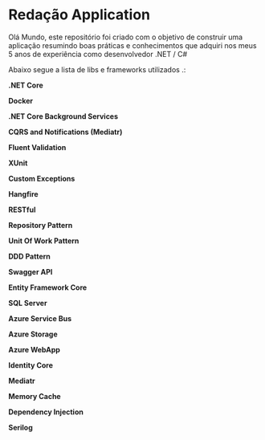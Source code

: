
# Redação Application

Olá Mundo, este repositório foi criado com o objetivo de construir uma aplicação resumindo boas práticas e conhecimentos que adquiri nos meus 5 anos de experiência como desenvolvedor .NET / C#

Abaixo segue a lista de libs e frameworks utilizados .:


**.NET Core** 

**Docker**

**.NET Core Background Services**

**CQRS and Notifications (Mediatr)**

**Fluent Validation**

**XUnit**

**Custom Exceptions**

**Hangfire**

**RESTful**

**Repository Pattern**

**Unit Of Work Pattern**

**DDD Pattern**

**Swagger API**

**Entity Framework Core**

**SQL Server**

**Azure Service Bus**

**Azure Storage**

**Azure WebApp**

**Identity Core**

**Mediatr**

**Memory Cache**

**Dependency Injection**

**Serilog**
